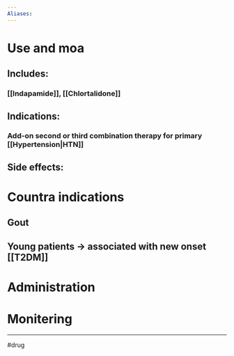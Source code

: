 ```yaml
---
Aliases:
---
```

# Use and moa
## Includes:
### [[Indapamide]], [[Chlortalidone]]
## Indications:
### Add-on second or third combination therapy for primary [[Hypertension|HTN]]
## Side effects:
# Countra indications
## Gout
## Young patients -> associated with new onset [[T2DM]]
# Administration 
# Monitering 

---
#drug 